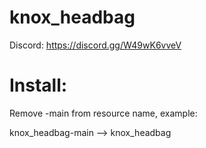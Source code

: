 # knox_headbag

Discord:
https://discord.gg/W49wK6vveV

# Install:
Remove -main from resource name, example:

knox_headbag-main --> knox_headbag
